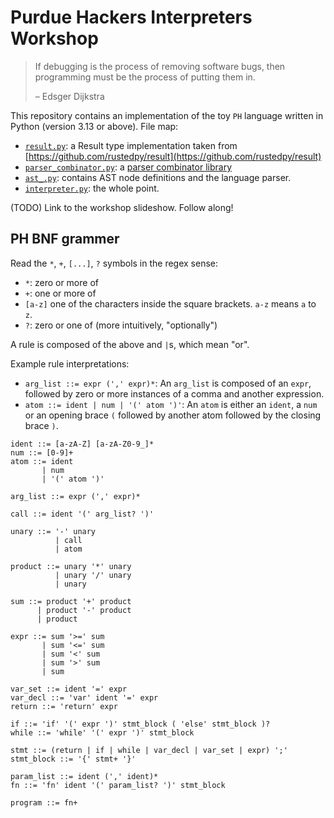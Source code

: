 # Purdue Hackers Interpreters Workshop

> If debugging is the process of removing software bugs, then programming must be the process of putting them in.
>
> – Edsger Dijkstra


This repository contains an implementation of the toy `PH` language written in Python (version 3.13 or above). File map:
- [`result.py`](result.py): a Result type implementation taken from [https://github.com/rustedpy/result](https://github.com/rustedpy/result)
- [`parser_combinator.py`](parser_combinator.py): a [parser combinator library](https://en.wikipedia.org/wiki/Parser_combinator)
- [`ast_.py`](ast_.py): contains AST node definitions and the language parser.
- [`interpreter.py`](interpreter.py): the whole point.

(TODO) Link to the workshop slideshow. Follow along!

## PH BNF grammer

Read the `*`, `+`, `[...]`, `?` symbols in the regex sense:
- `*`: zero or more of
- `+`: one or more of
- `[a-z]` one of the characters inside the square brackets. `a-z` means `a` to `z`.
- `?`: zero or one of (more intuitively, "optionally")

A rule is composed of the above and `|`s, which mean "or".

Example rule interpretations:
- `arg_list ::= expr (',' expr)*`: An `arg_list` is composed of an `expr`, followed by zero or more instances of a comma and another expression.
- `atom ::= ident
       | num
       | '(' atom ')'`: An `atom` is either an `ident`, a `num` or an opening brace `(` followed by another atom followed by the closing brace `)`.

```
ident ::= [a-zA-Z] [a-zA-Z0-9_]*
num ::= [0-9]+
atom ::= ident
       | num
       | '(' atom ')'

arg_list ::= expr (',' expr)*

call ::= ident '(' arg_list? ')'

unary ::= '-' unary
          | call
          | atom

product ::= unary '*' unary
          | unary '/' unary
          | unary

sum ::= product '+' product
      | product '-' product
      | product

expr ::= sum '>=' sum
       | sum '<=' sum
       | sum '<' sum
       | sum '>' sum
       | sum

var_set ::= ident '=' expr
var_decl ::= 'var' ident '=' expr
return ::= 'return' expr

if ::= 'if' '(' expr ')' stmt_block ( 'else' stmt_block )?
while ::= 'while' '(' expr ')' stmt_block

stmt ::= (return | if | while | var_decl | var_set | expr) ';'
stmt_block ::= '{' stmt+ '}'

param_list ::= ident (',' ident)*
fn ::= 'fn' ident '(' param_list? ')' stmt_block

program ::= fn+
```
